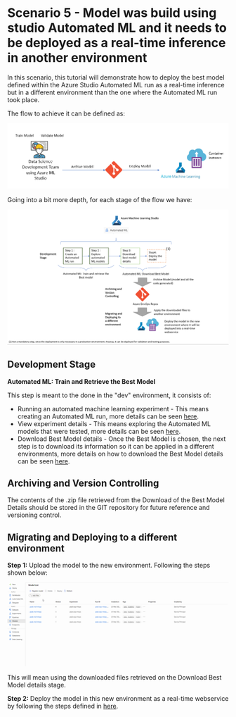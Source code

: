 # Scenario 5 - Model was build using studio Automated ML and it needs to be deployed as a real-time inference in another environment

In this scenario, this tutorial will demonstrate how to deploy the best model defined within the Azure Studio Automated ML run as a real-time inference but in a different environment than the one where the Automated ML run took place.

The flow to achieve it can be defined as:

<p align="center">
  <img src="../Images/devops2c.png">
</p>

Going into a bit more depth, for each stage of the flow we have:

![](../Images/devops_autmoml1.png)

## Development Stage

**Automated ML: Train and Retrieve the Best Model** 

This step is meant to the done in the "dev" environment, it consists of:

* Running an automated machine learning experiment - This means creating an Automated ML run, more details can be seen [here](../Documents/Automated-ML.md#New-AutomatedML-Run).
* View experiment details - This means exploring the Automated ML models that were tested, more details can be seen [here](../Documents/Automated-ML.md#Explore-AutomatedML-Models).
* Download Best Model details - Once the Best Model is chosen, the next step is to download its information so it can be applied in a different environments, more details on how to download the Best Model details can be seen [here](../Documents/Automated-ML.md#Download-AutomatedML-Model).

## Archiving and Version Controlling

The contents of the .zip file retrieved from the Download of the Best Model Details should be stored in the GIT repository for future reference and versioning control. 

## Migrating and Deploying to a different environment

**Step 1:** Upload the model to the new environment. Following the steps shown below:

![](../Images/devops2d.gif)

This will mean using the downloaded files retrieved on the Download Best Model details stage.

**Step 2:** Deploy the model in this new environment as a real-time webservice by following the steps defined in [here](../Documents/Automated-ML.md#Deploy-AutomatedML-Model).
